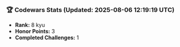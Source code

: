 ### 🏆 Codewars Stats (Updated: 2025-08-06 12:19:19 UTC)

- **Rank:** 8 kyu
- **Honor Points:** 3
- **Completed Challenges:** 1
